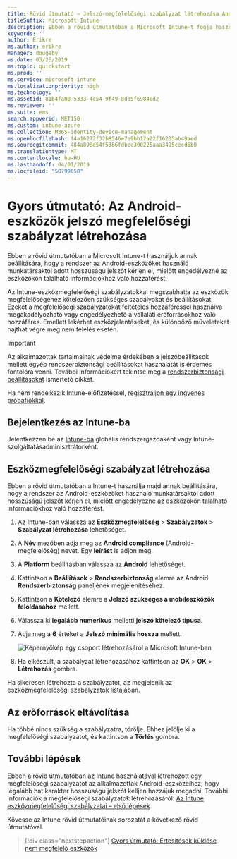 ```yaml
---
title: Rövid útmutató – Jelszó-megfelelőségi szabályzat létrehozása Android rendszerű eszközökhöz
titleSuffix: Microsoft Intune
description: Ebben a rövid útmutatóban a Microsoft Intune-t fogja használni az Android-eszközöknél megkövetelt jelszóhosszúság beállításához.
keywords: ''
author: Erikre
ms.author: erikre
manager: dougeby
ms.date: 03/26/2019
ms.topic: quickstart
ms.prod: ''
ms.service: microsoft-intune
ms.localizationpriority: high
ms.technology: ''
ms.assetid: 81b4fa08-5333-4c54-9f49-8db5f6984ed2
ms.reviewer: ''
ms.suite: ems
search.appverid: MET150
ms.custom: intune-azure
ms.collection: M365-identity-device-management
ms.openlocfilehash: f4a16272f32b8546e7e9bb12a22f16235ab49aed
ms.sourcegitcommit: 484a898d54f5386fdbce300225aaa3495cecd6b0
ms.translationtype: MT
ms.contentlocale: hu-HU
ms.lasthandoff: 04/01/2019
ms.locfileid: "58799658"
---
```

# <a name="quickstart-create-a-password-compliance-policy-for-android-devices"></a>Gyors útmutató: Az Android-eszközök jelszó megfelelőségi szabályzat létrehozása

Ebben a rövid útmutatóban a Microsoft Intune-t használjuk annak beállítására, hogy a rendszer az Android-eszközöket használó munkatársaktól adott hosszúságú jelszót kérjen el, mielőtt engedélyezné az eszközökön található információkhoz való hozzáférést. 

Az Intune-eszközmegfelelőségi szabályzatokkal megszabhatja az eszközök megfelelőségéhez kötelezően szükséges szabályokat és beállításokat. Ezeket a megfelelőségi szabályzatokat feltételes hozzáféréssel használva megakadályozható vagy engedélyezhető a vállalati erőforrásokhoz való hozzáférés. Emellett lekérhet eszközjelentéseket, és különböző műveleteket hajthat végre meg nem felelés esetén.

> [!IMPORTANT]
> Az alkalmazottak tartalmainak védelme érdekében a jelszóbeállítások mellett egyéb rendszerbiztonsági beállításokat használatát is érdemes fontolóra venni. További információkért tekintse meg a [rendszerbiztonsági beállításokat](compliance-policy-create-android-for-work.md#system-security-settings) ismertető cikket.

Ha nem rendelkezik Intune-előfizetéssel, [regisztráljon egy ingyenes próbafiókkal](free-trial-sign-up.md).

## <a name="sign-in-to-intune"></a>Bejelentkezés az Intune-ba

Jelentkezzen be az [Intune-ba](https://aka.ms/intuneportal) globális rendszergazdaként vagy Intune-szolgáltatásadminisztrátorként. 

## <a name="create-a-device-compliance-policy"></a>Eszközmegfelelőségi szabályzat létrehozása

Ebben a rövid útmutatóban a Intune-t használja majd annak beállítására, hogy a rendszer az Android-eszközöket használó munkatársaktól adott hosszúságú jelszót kérjen el, mielőtt engedélyezné az eszközökön található információkhoz való hozzáférést.

1. Az Intune-ban válassza az **Eszközmegfelelőség** > **Szabályzatok** > **Szabályzat létrehozása** lehetőséget.
2. A **Név** mezőben adja meg az **Android compliance** (Android-megfelelőség) nevet. Egy **leírást** is adjon meg.
3. A **Platform** beállításban válassza az **Android** lehetőséget. 
4. Kattintson a **Beállítások** > **Rendszerbiztonság** elemre az Android **Rendszerbiztonság** paneljének megjelenítéséhez.
5. Kattintson a **Kötelező** elemre a **Jelszó szükséges a mobileszközök feloldásához** mellett.
6. Válassza ki **legalább numerikus** melletti **jelszó kötelező típusa**.
7. Adja meg a **6** értéket a **Jelszó minimális hossza** mellett. 

    ![Képernyőkép egy csoport létrehozásáról a Microsoft Intune-ban](media/quickstart-set-password-length-android/quickstart-set-password-length-android-01.png)

7. Ha elkészült, a szabályzat létrehozásához kattintson az **OK** > **OK** > **Létrehozás** gombra.

Ha sikeresen létrehozta a szabályzatot, az megjelenik az eszközmegfelelőségi szabályzatok listájában. 

## <a name="clean-up-resources"></a>Az erőforrások eltávolítása

Ha többé nincs szükség a szabályzatra, törölje. Ehhez jelölje ki a megfelelőségi szabályzatot, és kattintson a **Törlés** gombra.

## <a name="next-steps"></a>További lépések

Ebben a rövid útmutatóban az Intune használatával létrehozott egy megfelelőségi szabályzatot az alkalmazottak Android-eszközeihez, hogy legalább hat karakter hosszúságú jelszót kelljen hozzájuk megadni. További információk a megfelelőségi szabályzatok létrehozásáról: [Az Intune eszközmegfelelőségi szabályzatai – első lépések](device-compliance-get-started.md).

Kövesse az Intune rövid útmutatóinak sorozatát a következő rövid útmutatóval.

> [!div class="nextstepaction"]
> [Gyors útmutató: Értesítések küldése nem megfelelő eszközök](quickstart-send-notification.md)
